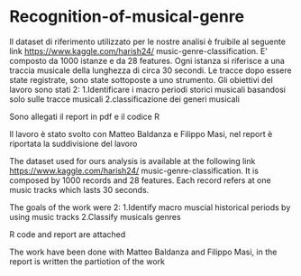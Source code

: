 # Recognition-of-musical-genre
Il dataset di riferimento utilizzato per
le nostre analisi è fruibile al seguente
link https://www.kaggle.com/harish24/
music-genre-classification. E’ composto da
1000 istanze e da 28 features. Ogni istanza si
riferisce a una traccia musicale della lunghezza
di circa 30 secondi. Le tracce dopo essere state
registrate, sono state sottoposte a uno strumento.
Gli obiettivi del lavoro sono stati 2:
1.Identificare i macro periodi storici musicali basandosi solo sulle tracce musicali
2.classificazione dei generi musicali

Sono allegati il report in pdf e il codice R

Il lavoro è stato svolto con Matteo Baldanza e Filippo Masi, nel report è
riportata la suddivisione del lavoro

The dataset used for ours analysis is available at the following link https://www.kaggle.com/harish24/
music-genre-classification. It is composed by 1000 records and 28 features. Each record refers at one 
music tracks which lasts 30 seconds.

The goals of the work were 2:
1.Identify macro muscial historical periods by using music tracks
2.Classify musicals genres 

R code and report are attached

The work have been done with Matteo Baldanza and Filippo Masi, in the report 
is written the partiotion of the work
